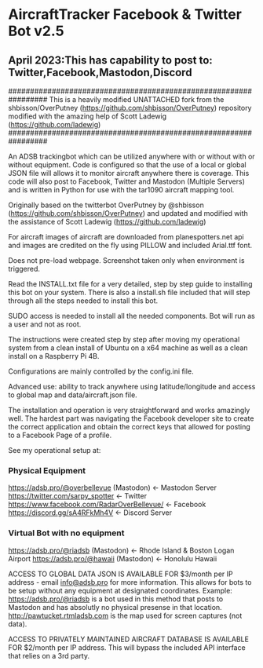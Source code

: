# AircraftTracker Facebook & Twitter Bot v2.5

April 2023:This has capability to post to: Twitter,Facebook,Mastodon,Discord
----------------------------------------------------------------
#################################################################
 This is a heavily modified UNATTACHED fork from the
 shbisson/OverPutney (https://github.com/shbisson/OverPutney) 
 repository modified with the amazing help of Scott Ladewig 
 (https://github.com/ladewig)
#################################################################

An ADSB trackingbot which can be utilized anywhere with or without with or without equipment. 
Code is configured so that the use of a local or global JSON file will allows it to monitor
aircraft anywhere there is coverage. This code will also post to Facebook, Twitter and 
Mastodon (Multiple Servers) and is  written in Python for use with the tar1090 aircraft mapping 
tool.

Originally based on the twitterbot OverPutney by @shbisson 
(https://github.com/shbisson/OverPutney) and updated and modified with the assistance of 
Scott Ladewig (https://github.com/ladewig)

For aircraft images of aircraft are downloaded from planespotters.net api and images are credited 
on the fly using PILLOW and included Arial.ttf font.

Does not pre-load webpage. Screenshot taken only when environment is triggered.

Read the INSTALL.txt file for a very detailed, step by step guide to installing this bot on your system. 
There is also a install.sh file included that will step through all the steps needed to install this bot.

SUDO access is needed to install all the needed components. Bot will run as a user and not as root. 

The instructions were created step by step after moving my operational system from a clean install of Ubuntu 
on a x64 machine as well as a clean install on a Raspberry Pi 4B.

Configurations are mainly controlled by the config.ini file.

Advanced use: ability to track anywhere using latitude/longitude and access to global map and data/aircraft.json file. 

The installation and operation is very straightforward and works amazingly well. The hardest part was navigating the Facebook developer site to create the correct application and obtain the correct keys that allowed for posting to a Facebook Page of a profile.

See my operational setup at:

### Physical Equipment ###
  https://adsb.pro/@overbellevue (Mastodon)  <- Mastodon Server
  https://twitter.com/sarpy_spotter  <- Twitter
  https://www.facebook.com/RadarOverBellevue/  <- Facebook
  https://discord.gg/sA4RFkMh4V <- Discord Server

### Virtual Bot with no equipment ####
  https://adsb.pro/@riadsb  (Mastodon) <- Rhode Island & Boston Logan Airport
  https://adsb.pro/@hawaii  (Mastodon) <- Honolulu Hawaii

ACCESS TO GLOBAL DATA JSON IS AVAILABLE FOR $3/month per IP address - email info@adsb.pro for more information. This allows for bots to be setup without any equipment
at designated coordinates. Example:  https://adsb.pro/@riadsb is a bot used in this method that posts to Mastodon and has absolutly no physical
presense in that location. http://pawtucket.rtmladsb.com is the map used for screen captures (not data).

ACCESS TO PRIVATELY MAINTAINED AIRCRAFT DATABASE IS AVAILABLE FOR $2/month per IP address. This will bypass the included API interface that relies on a 3rd party.
